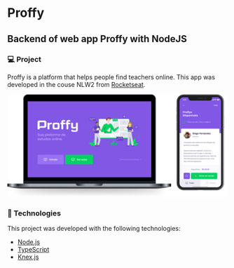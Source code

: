 # Proffy
## Backend of web app Proffy with NodeJS

### :computer: Project
Proffy is a platform that helps people find teachers online.
This app was developed in the couse NLW2 from [Rocketseat](https://rocketseat.com.br/).

![imagem happy](https://github.com/plz09/Proffy/blob/master/proffy.png)

### :rocket: Technologies
This project was developed with the following technologies:
* [Node.js](https://nodejs.org/en/)
* [TypeScript](https://www.typescriptlang.org/)
* [Knex.js](http://knexjs.org/)
